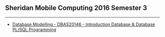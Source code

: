 ## Sheridan Mobile Computing 2016 Semester 3

---

- [Database Modelling - DBAS20146 - Introduction Database & Database PL/SQL Programming](https://github.com/juliosueiras/school_degree_2016_semester_3/tree/database_modelling)
